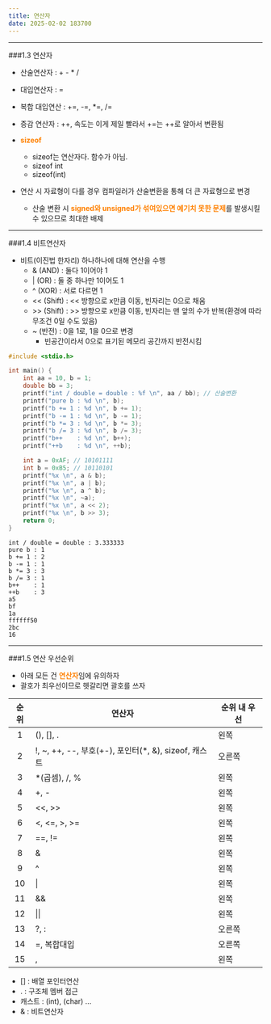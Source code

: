 ```yaml
---
title: 연산자
date: 2025-02-02 183700
---
```

---
###1.3 연산자
* 산술연산자 : + - * /
* 대입연산자 : =
* 복합 대입연산 : +=, -=, *=, /=
* 증감 연산자 : ++, 속도는 이게 제일 빨라서 +=는 ++로 알아서 변환됨

* <font color = 'ff8000'>**sizeof**</font>
  * sizeof는 연산자다. 함수가 아님.
  * sizeof int
  * sizeof(int)
* 연산 시 자료형이 다를 경우 컴파일러가 산술변환을 통해 더 큰 자료형으로 변경
  * 산술 변환 시 <font color = 'ff8000'>**signed와 unsigned가 섞여있으면 예기치 못한 문제**</font>를 발생시킬 수 있으므로 최대한 배제

---
###1.4 비트연산자
* 비트(이진법 한자리) 하나하나에 대해 연산을 수행
  * & (AND) : 둘다 1이어야 1
  * | (OR) : 둘 중 하나만 1이어도 1
  * ^ (XOR) : 서로 다르면 1
  * \<\< (Shift) : << 방향으로 x만큼 이동, 빈자리는 0으로 채움
  * \>\> (Shift) : >> 방향으로 x만큼 이동, 빈자리는 맨 앞의 수가 반복(환경에 따라 무조건 0일 수도 있음)
  * ~ (반전) : 0을 1로, 1을 0으로 변경
    * 빈공간이라서 0으로 표기된 메모리 공간까지 반전시킴

```c
#include <stdio.h>

int main() {
    int aa = 10, b = 1;
    double bb = 3;
    printf("int / double = double : %f \n", aa / bb); // 산술변환
    printf("pure b : %d \n", b);
    printf("b += 1 : %d \n", b += 1);
    printf("b -= 1 : %d \n", b -= 1);
    printf("b *= 3 : %d \n", b *= 3);
    printf("b /= 3 : %d \n", b /= 3);
    printf("b++    : %d \n", b++);
    printf("++b    : %d \n", ++b);

    int a = 0xAF; // 10101111
    int b = 0xB5; // 10110101
    printf("%x \n", a & b);
    printf("%x \n", a | b);
    printf("%x \n", a ^ b);
    printf("%x \n", ~a);
    printf("%x \n", a << 2);
    printf("%x \n", b >> 3);
    return 0;
}
```

```text
int / double = double : 3.333333 
pure b : 1 
b += 1 : 2 
b -= 1 : 1 
b *= 3 : 3 
b /= 3 : 1 
b++    : 1 
++b    : 3 
a5 
bf 
1a 
ffffff50 
2bc 
16 
```

---
###1.5 연산 우선순위
* 아래 모든 건 <font color = 'ff8000'>**연산자**</font>임에 유의하자
* 괄호가 최우선이므로 헷갈리면 괄호를 쓰자

|순위|연산자|순위 내 우선|
|:--:|------|----|
|1   |(), [], .|왼쪽|
|2   |!, ~, ++, --, 부호(+-), 포인터(*, &), sizeof, 캐스트|오른쪽|
|3   |*(곱셈), /, %|왼쪽|
|4   |+, -|왼쪽|
|5   |<<, >>|왼쪽|
|6   |<, <=, >, >=|왼쪽|
|7   |==, !=|왼쪽|
|8   |&|왼쪽|
|9   |^|왼쪽|
|10  |\||왼쪽|
|11  |&&|왼쪽|
|12  |\|\||왼쪽|
|13  |?, :|오른쪽|
|14  |=, 복합대입|오른쪽|
|15  |,|왼쪽|

  * [] : 배열 포인터연산
  * .  : 구조체 멤버 접근
  * 캐스트 : (int), (char) ...
  * & : 비트연산자



